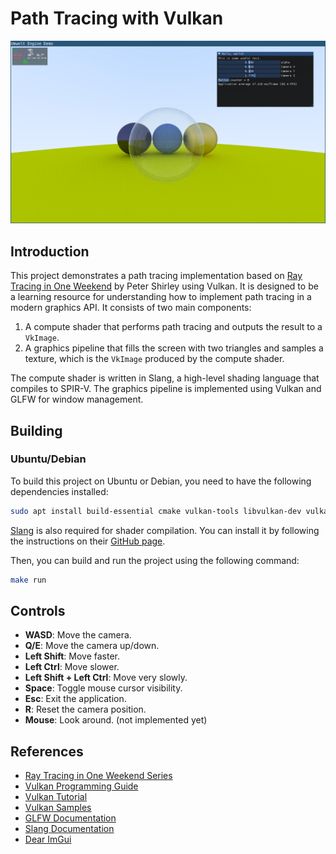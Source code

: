# Path Tracing with Vulkan

<!-- ![Screenshot](screenshots/2025-07-15_22-38-50.png)
![Screenshot](screenshots/2025-07-19_23-17-30.png)
![Screenshot](screenshots/2025-07-21_07-06-19.png) -->
![Screenshot](screenshots/2025-07-22_19-54-04.png)

## Introduction

This project demonstrates a path tracing implementation based on [Ray Tracing in One Weekend](https://raytracing.github.io/books/RayTracingInOneWeekend.html) by Peter Shirley using Vulkan. It is designed to be a learning resource for understanding how to implement path tracing in a modern graphics API. It consists of two main components:

1. A compute shader that performs path tracing and outputs the result to a `VkImage`.
2. A graphics pipeline that fills the screen with two triangles and samples a texture, which is the `VkImage` produced by the compute shader.


The compute shader is written in Slang, a high-level shading language that compiles to SPIR-V. The graphics pipeline is implemented using Vulkan and GLFW for window management.

## Building

### Ubuntu/Debian

To build this project on Ubuntu or Debian, you need to have the following dependencies installed:

```bash
sudo apt install build-essential cmake vulkan-tools libvulkan-dev vulkan-utils vulkan-validationlayers-dev spirv-tools libglfw3-dev libglm-dev glslc
```

[Slang](https://shader-slang.org) is also required for shader compilation. You can install it by following the instructions on their [GitHub page](https://github.com/shader-slang/slang).

Then, you can build and run the project using the following command:

```bash
make run
```

## Controls

- **WASD**: Move the camera.
- **Q/E**: Move the camera up/down.
- **Left Shift**: Move faster.
- **Left Ctrl**: Move slower.
- **Left Shift + Left Ctrl**: Move very slowly.
- **Space**: Toggle mouse cursor visibility.
- **Esc**: Exit the application.
- **R**: Reset the camera position.
- **Mouse**: Look around. (not implemented yet)

## References

- [Ray Tracing in One Weekend Series](https://raytracing.github.io/)
- [Vulkan Programming Guide](https://a.co/d/duwHfyu)
- [Vulkan Tutorial](https://vulkan-tutorial.com/)
- [Vulkan Samples](https://github.com/SaschaWillems/Vulkan)
- [GLFW Documentation](https://www.glfw.org/docs/latest/)
- [Slang Documentation](https://shader-slang.github.io/)
- [Dear ImGui](https://github.com/ocornut/imgui)